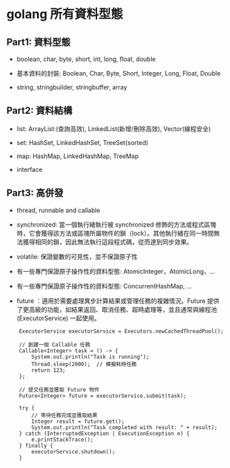# golang 所有資料型態

## Part1: 資料型態

+ boolean, char, byte, short, int, long, float, double

+ 基本資料的封裝: Boolean, Char, Byte, Short, Integer, Long, Float, Double

+ string, stringbuilder, stringbuffer, array

## Part2: 資料結構

+ list: ArrayList:(查詢高效), LinkedList(新增/刪除高效), Vector(線程安全)

+ set: HashSet, LinkedHashSet, TreeSet(sorted)

+ map: HashMap, LinkedHashMap, TreeMap

+ interface

## Part3: 高併發

+ thread, runnable and callable

+ synchronized: 當一個執行緒執行被 synchronized 修飾的方法或程式區塊時，它會獲得該方法或區塊所屬物件的鎖（lock）。其他執行緒在同一時間無法獲得相同的鎖，因此無法執行這段程式碼，從而達到同步效果。

+ volatile: 保證變數的可見性，並不保證原子性

+ 有一些專門保證原子操作性的資料型態: AtomicInteger，AtomicLong，...

+ 有一些專門保證原子操作性的資料型態: ConcurrentHashMap, ...

+ future ：適用於需要處理異步計算結果或管理任務的複雜情況。Future 提供了更高級的功能，如結果返回、取消任務、超時處理等，並且通常與線程池 (ExecutorService) 一起使用。

```
    ExecutorService executorService = Executors.newCachedThreadPool();
        
    // 創建一個 Callable 任務
    Callable<Integer> task = () -> {
        System.out.println("Task is running");
        Thread.sleep(2000);  // 模擬耗時任務
        return 123;
    };

    // 提交任務並獲取 Future 物件
    Future<Integer> future = executorService.submit(task);

    try {
        // 等待任務完成並獲取結果
        Integer result = future.get();
        System.out.println("Task completed with result: " + result);
    } catch (InterruptedException | ExecutionException e) {
        e.printStackTrace();
    } finally {
        executorService.shutdown();
    }
```